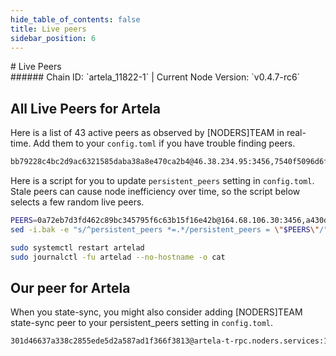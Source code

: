 ```yaml
---
hide_table_of_contents: false
title: Live peers
sidebar_position: 6
---
```


<div class="h1-with-icon icon-artela">
# Live Peers
</div>
###### Chain ID: `artela_11822-1` | Current Node Version: `v0.4.7-rc6`

## All Live Peers for Artela
Here is a list of 43 active peers as observed by [NODERS]TEAM in real-time. Add them to your `config.toml` if you have trouble finding peers.

```bash
bb79228c4bc2d9ac6321585daba38a8e470ca2b4@46.38.234.95:3456,7540f5096d6f6f3a877ad4f1ca0262c6b0d17ab9@213.199.60.5:3456,b5136d2cebe202b44c97acd717adcd951003e6ed@178.44.116.188:36656,6d41738661e5c2d473596f3b3782b851aba06c62@92.118.59.120:3456,d07f58cbe886bece02b53b9cb29477577a65234a@194.163.182.243:3456,cb81ffc2e735d7193fc7affb449a5af06bdcf6b1@81.0.246.104:3456,dd2b5f7fcfaf5b2607a8b797fd5ad6e567f87dc1@94.16.31.195:3456,629439e7be249b8824804b9df13ae0662eafee83@20.199.10.76:26656,f396dc1832a7741aa30bc9fa64e975a5f1e42837@109.123.234.106:3456,6f04cea83d910ce157fd8d09af36d4411606e9fa@38.58.182.118:3456,ae17aa26b544e5b80498fb9259bcf40cdd704a1f@94.16.31.244:3456,625669c3217d57d1b834e4f774c075cac9165458@64.44.171.214:3456,10a1f6f138e37dfba2c00115a7b1ebd20d01b3bb@109.199.108.241:3456,6beed08d53ee464a03753c382506dc0bb3d1cde8@89.116.25.99:3456,a430d886d59082607da7f29626081da9b992af05@77.237.240.100:3456,13632d5756e90e7ae0c24a8d6e5e0b0a6e264432@62.169.29.69:3456,3393736139b7b304923890a00062083c7693b5eb@64.44.171.215:3456,2d69298526bbd6ae2e3978bb7ca01e3867b6d275@38.242.142.145:3456,3115ef5a0d36255737638527a06b2fa4f383a435@213.199.39.232:3456,34bdffebd1f824eb8b18274e7d6c098cb16cf377@217.76.54.220:3456,647c0147fdeb92f0ecec499464f78f10bbde4205@38.242.139.66:26666,eea2fadbd78a76bd472079bd007e82a9f7766f3a@77.237.241.214:3456,bcfc82ab94652f4d5d382a51859fa1585e1a5802@154.12.229.221:3456,70c12791c7070b6137193e0aad0d8a292e870242@37.60.236.97:3456,87d7660909447800d61ec37863da377ac66de53e@116.203.49.2:26656,c9e9f3e2e667c57a1c38639673e1c038e2265bfc@109.199.105.137:3456,bf0d758eea1dd957cd6848b319585657ad57f5b9@213.199.51.39:3456,1f8c2a334d4e82fa959e87770a91270af4c2387a@77.237.240.99:3456,e1cff8be15bb611a58e1b90b1e3a7350603f5a3a@161.97.100.21:3456,0a72eb7d3fd462c89bc345795f6c63b15f16e42b@164.68.106.30:3456,ce0a275dcc909ffbea6f091631352e704b54ac9e@185.213.25.207:3456,cf3d2e2d45a9487abe2acf4565eae2ac79c3d7e1@129.126.215.102:3456,0ca3e88f5f6aa7c4543668aa238854e016c2ccaf@158.220.93.13:3456,4dbe5f827d9b8994e4eb8929197ed1201c874e75@84.247.181.97:3456,1108e328f3cd0f8f676aa32983f22775aa5c8e55@62.169.29.65:3456,35f947afca8de421fa9fc242d6dc4e39bbd71d2c@37.60.243.79:26656,11a408e213ff30e0cd99ede8ea6da896e3c952ac@89.58.58.14:3456,a777f222e868fcd38779c63c3fffc8059c643c82@149.102.150.113:3456,64a0029bd026561d676b24705f6706df0b668fc4@185.111.159.88:3456,7bc3d22a020a2dc1d3c6c704a2211f69b3ef57dc@184.174.35.86:3456,fee5a263bc1bfaf5a3585eeb7cbb45a65535256c@65.109.70.45:45656,2a974b9ecf2dddc57cecbdda5cc38f9f9d4f554f@149.102.156.247:3456,fc1e0fc76767255ae8c7f1bef72e16c7c59dfc48@2a01:45656
```

Here is a script for you to update `persistent_peers` setting in `config.toml`. Stale peers can cause node inefficiency over time, so the script below selects a few random live peers.

```bash
PEERS=0a72eb7d3fd462c89bc345795f6c63b15f16e42b@164.68.106.30:3456,a430d886d59082607da7f29626081da9b992af05@77.237.240.100:3456,2d69298526bbd6ae2e3978bb7ca01e3867b6d275@38.242.142.145:3456,dd2b5f7fcfaf5b2607a8b797fd5ad6e567f87dc1@94.16.31.195:3456,6d41738661e5c2d473596f3b3782b851aba06c62@92.118.59.120:3456
sed -i.bak -e "s/^persistent_peers *=.*/persistent_peers = \"$PEERS\"/" ~/.artelad/config/config.toml

sudo systemctl restart artelad
sudo journalctl -fu artelad --no-hostname -o cat
```

## Our peer for Artela
When you state-sync, you might also consider adding [NODERS]TEAM state-sync peer to your persistent_peers setting in `config.toml`.

```bash
301d46637a338c2855ede5d2a587ad1f366f3813@artela-t-rpc.noders.services:18656
```
